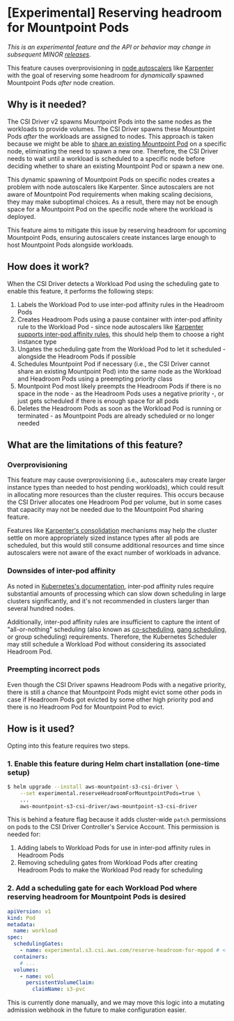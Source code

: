 # [Experimental] Reserving headroom for Mountpoint Pods

_This is an experimental feature and the API or behavior may change in subsequent MINOR [releases](https://github.com/awslabs/mountpoint-s3-csi-driver?tab=readme-ov-file#releases)_.

This feature causes overprovisioning in [node autoscalers](https://kubernetes.io/docs/concepts/cluster-administration/node-autoscaling/) like [Karpenter](https://karpenter.sh/) with the goal of reserving some headroom for _dynamically_ spawned Mountpoint Pods _after_ node creation.

## Why is it needed?

The CSI Driver v2 spawns Mountpoint Pods into the same nodes as the workloads to provide volumes. The CSI Driver spawns these Mountpoint Pods _after_ the workloads are assigned to nodes. This approach is taken because we might be able to [share an existing Mountpoint Pod](https://github.com/awslabs/mountpoint-s3-csi-driver/blob/v2/docs/MOUNTPOINT_POD_SHARING.md) on a specific node, eliminating the need to spawn a new one. Therefore, the CSI Driver needs to wait until a workload is scheduled to a specific node before deciding whether to share an existing Mountpoint Pod or spawn a new one.

This dynamic spawning of Mountpoint Pods on specific nodes creates a problem with node autoscalers like Karpenter. Since autoscalers are not aware of Mountpoint Pod requirements when making scaling decisions, they may make suboptimal choices. As a result, there may not be enough space for a Mountpoint Pod on the specific node where the workload is deployed.

This feature aims to mitigate this issue by reserving headroom for upcoming Mountpoint Pods, ensuring autoscalers create instances large enough to host Mountpoint Pods alongside workloads.

## How does it work?

When the CSI Driver detects a Workload Pod using the scheduling gate to enable this feature, it performs the following steps:

  1. Labels the Workload Pod to use inter-pod affinity rules in the Headroom Pods
  2. Creates Headroom Pods using a pause container with inter-pod affinity rule to the Workload Pod - since node autoscalers like [Karpenter supports inter-pod affinity rules](https://karpenter.sh/docs/concepts/scheduling/#pod-affinityanti-affinity), this should help them to choose a right instance type
  3. Ungates the scheduling gate from the Workload Pod to let it scheduled - alongside the Headroom Pods if possible
  4. Schedules Mountpoint Pod if necessary (i.e., the CSI Driver cannot share an existing Mountpoint Pod) into the same node as the Workload and Headroom Pods using a preempting priority class
  5. Mountpoint Pod most likely preempts the Headroom Pods if there is no space in the node - as the Headroom Pods uses a negative priority -, or just gets scheduled if there is enough space for all pods
  6. Deletes the Headroom Pods as soon as the Workload Pod is running or terminated - as Mountpoint Pods are already scheduled or no longer needed

## What are the limitations of this feature?

### Overprovisioning

This feature may cause overprovisioning (i.e., autoscalers may create larger instance types than needed to host pending workloads), which could result in allocating more resources than the cluster requires. This occurs because the CSI Driver allocates one Headroom Pod per volume, but in some cases that capacity may not be needed due to the Mountpoint Pod sharing feature.

Features like [Karpenter's consolidation](https://karpenter.sh/docs/concepts/disruption/#consolidation) mechanisms may help the cluster settle on more appropriately sized instance types after all pods are scheduled, but this would still consume additional resources and time since autoscalers were not aware of the exact number of workloads in advance.

### Downsides of inter-pod affinity

As noted in [Kubernetes's documentation](https://kubernetes.io/docs/concepts/scheduling-eviction/assign-pod-node/#inter-pod-affinity-and-anti-affinity), inter-pod affinity rules require substantial amounts of processing which can slow down scheduling in large clusters significantly, and it's not recommended in clusters larger than several hundred nodes.

Additionally, inter-pod affinity rules are insufficient to capture the intent of "all-or-nothing" scheduling (also known as [co-scheduling](https://github.com/kubernetes-sigs/scheduler-plugins/blob/master/pkg/coscheduling/README.md), [gang scheduling](https://yunikorn.apache.org/docs/user_guide/gang_scheduling/), or group scheduling) requirements. Therefore, the Kubernetes Scheduler may still schedule a Workload Pod without considering its associated Headroom Pod.

### Preempting incorrect pods

Even though the CSI Driver spawns Headroom Pods with a negative priority, there is still a chance that Mountpoint Pods might evict some other pods in case if Headroom Pods got evicted by some other high priority pod and there is no Headroom Pod for Mountpoint Pod to evict.

## How is it used?

Opting into this feature requires two steps.

### 1. Enable this feature during Helm chart installation (one-time setup)

```bash
$ helm upgrade --install aws-mountpoint-s3-csi-driver \
    --set experimental.reserveHeadroomForMountpointPods=true \
    ...
    aws-mountpoint-s3-csi-driver/aws-mountpoint-s3-csi-driver
```

This is behind a feature flag because it adds cluster-wide `patch` permissions on pods to the CSI Driver Controller's Service Account. This permission is needed for:
  1. Adding labels to Workload Pods for use in inter-pod affinity rules in Headroom Pods
  2. Removing scheduling gates from Workload Pods after creating Headroom Pods to make the Workload Pod ready for scheduling

### 2. Add a scheduling gate for each Workload Pod where reserving headroom for Mountpoint Pods is desired

```yaml
apiVersion: v1
kind: Pod
metadata:
  name: workload
spec:
  schedulingGates:
    - name: experimental.s3.csi.aws.com/reserve-headroom-for-mppod # <-- HERE
  containers:
    # ...
  volumes:
    - name: vol
      persistentVolumeClaim:
        claimName: s3-pvc
```

This is currently done manually, and we may move this logic into a mutating admission webhook in the future to make configuration easier.
